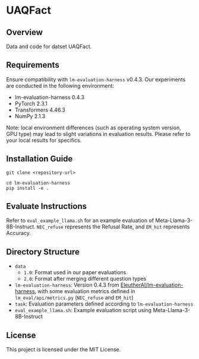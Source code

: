 # UAQFact


## Overview

Data and code for datset UAQFact.

## Requirements

Ensure compatibility with `lm-evaluation-harness` v0.4.3. Our experiments are conducted in the following environment:
- lm-evaluation-harness 0.4.3
- PyTorch 2.3.1
- Transformers 4.46.3
- NumPy 2.1.3

Note: local environment differences (such as operating system version, GPU type) may lead to slight variations in evaluation results. Please refer to your local results for specifics.

## Installation Guide
```
git clone <repository-url>

cd lm-evaluation-harness
pip install -e .
```

## Evaluate Instructions
Refer to `eval_example_llama.sh` for an example evaluation of Meta-Llama-3-8B-Instruct. `NEC_refuse` represents the Refusal Rate, and `EM_hit` represents Accuracy.


## Directory Structure
- `data`
  - `1.0`: Format used in our paper evaluations
  - `2.0`: Format after merging different question types
- `lm-evaluation-harness`: Version 0.4.3 from [EleutherAI/lm-evaluation-harness](https://github.com/EleutherAI/lm-evaluation-harness), with some evaluation metrics defined in `lm_eval/api/metrics.py` (`NEC_refuse` and `EM_hit`)
- `task`: Evaluation parameters defined according to `lm-evaluation-harness`
- `eval_example_llama.sh`: Example evaluation script using Meta-Llama-3-8B-Instruct


## License

This project is licensed under the MIT License.